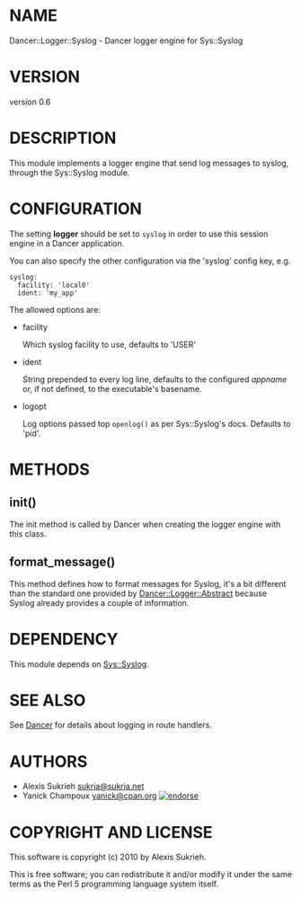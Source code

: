 # NAME

Dancer::Logger::Syslog - Dancer logger engine for Sys::Syslog

# VERSION

version 0.6

# DESCRIPTION

This module implements a logger engine that send log messages to syslog,
through the Sys::Syslog module.

# CONFIGURATION

The setting __logger__ should be set to `syslog` in order to use this session
engine in a Dancer application.

You can also specify the other configuration via the 'syslog' config key, e.g.

    syslog:
      facility: 'local0'
      ident: 'my_app'

The allowed options are:

- facility 

    Which syslog facility to use, defaults to 'USER'

- ident 

    String prepended to every log line, defaults to the configured _appname_ or,
    if not defined, to the executable's basename.

- logopt

    Log options passed top `openlog()` as per Sys::Syslog's docs. Defaults to
    'pid'. 

# METHODS

## init()

The init method is called by Dancer when creating the logger engine
with this class.

## format\_message()

This method defines how to format messages for Syslog, it's a bit different 
than the standard one provided by [Dancer::Logger::Abstract](https://metacpan.org/pod/Dancer::Logger::Abstract) because Syslog
already provides a couple of information.

# DEPENDENCY

This module depends on [Sys::Syslog](https://metacpan.org/pod/Sys::Syslog).

# SEE ALSO

See [Dancer](https://metacpan.org/pod/Dancer) for details about logging in route handlers.

# AUTHORS

- Alexis Sukrieh <sukria@sukria.net>
- Yanick Champoux <yanick@cpan.org> [![endorse](http://api.coderwall.com/yanick/endorsecount.png)](http://coderwall.com/yanick)

# COPYRIGHT AND LICENSE

This software is copyright (c) 2010 by Alexis Sukrieh.

This is free software; you can redistribute it and/or modify it under
the same terms as the Perl 5 programming language system itself.
